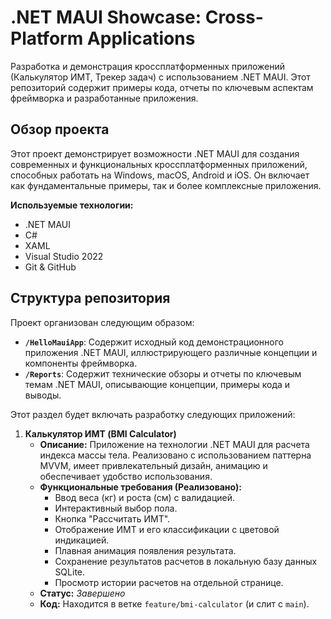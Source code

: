 ﻿# .NET MAUI Showcase: Cross-Platform Applications

Разработка и демонстрация кроссплатформенных приложений (Калькулятор ИМТ, Трекер задач) с использованием .NET MAUI. Этот репозиторий содержит примеры кода, отчеты по ключевым аспектам фреймворка и разработанные приложения.

## Обзор проекта

Этот проект демонстрирует возможности .NET MAUI для создания современных и функциональных кроссплатформенных приложений, способных работать на Windows, macOS, Android и iOS. Он включает как фундаментальные примеры, так и более комплексные приложения.

**Используемые технологии:**
*   .NET MAUI
*   C#
*   XAML
*   Visual Studio 2022
*   Git & GitHub

## Структура репозитория

Проект организован следующим образом:

*   **`/HelloMauiApp`**: Содержит исходный код демонстрационного приложения .NET MAUI, иллюстрирующего различные концепции и компоненты фреймворка.
*   **`/Reports`**: Содержит технические обзоры и отчеты по ключевым темам .NET MAUI, описывающие концепции, примеры кода и выводы.

Этот раздел будет включать разработку следующих приложений:

1.  **Калькулятор ИМТ (BMI Calculator)**
    *   **Описание:** Приложение на технологии .NET MAUI для расчета индекса массы тела. Реализовано с использованием паттерна MVVM, имеет привлекательный дизайн, анимацию и обеспечивает удобство использования.
    *   **Функциональные требования (Реализовано):**
        *   Ввод веса (кг) и роста (см) с валидацией.
        *   Интерактивный выбор пола.
        *   Кнопка "Рассчитать ИМТ".
        *   Отображение ИМТ и его классификации с цветовой индикацией.
        *   Плавная анимация появления результата.
        *   Сохранение результатов расчетов в локальную базу данных SQLite.
        *   Просмотр истории расчетов на отдельной странице.
    *   **Статус:** *Завершено*
    *   **Код:** Находится в ветке `feature/bmi-calculator` (и слит с `main`).
